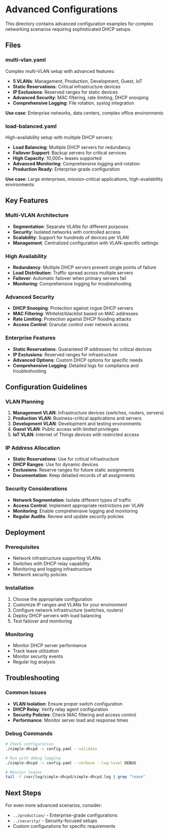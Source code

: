 # Advanced Configurations

This directory contains advanced configuration examples for complex networking scenarios requiring sophisticated DHCP setups.

## Files

### multi-vlan.yaml
Complex multi-VLAN setup with advanced features:
- **5 VLANs**: Management, Production, Development, Guest, IoT
- **Static Reservations**: Critical infrastructure devices
- **IP Exclusions**: Reserved ranges for static devices
- **Advanced Security**: MAC filtering, rate limiting, DHCP snooping
- **Comprehensive Logging**: File rotation, syslog integration

**Use case**: Enterprise networks, data centers, complex office environments

### load-balanced.yaml
High-availability setup with multiple DHCP servers:
- **Load Balancing**: Multiple DHCP servers for redundancy
- **Failover Support**: Backup servers for critical services
- **High Capacity**: 10,000+ leases supported
- **Advanced Monitoring**: Comprehensive logging and rotation
- **Production Ready**: Enterprise-grade configuration

**Use case**: Large enterprises, mission-critical applications, high-availability environments

## Key Features

### Multi-VLAN Architecture
- **Segmentation**: Separate VLANs for different purposes
- **Security**: Isolated networks with controlled access
- **Scalability**: Support for hundreds of devices per VLAN
- **Management**: Centralized configuration with VLAN-specific settings

### High Availability
- **Redundancy**: Multiple DHCP servers prevent single points of failure
- **Load Distribution**: Traffic spread across multiple servers
- **Failover**: Automatic failover when primary servers fail
- **Monitoring**: Comprehensive logging for troubleshooting

### Advanced Security
- **DHCP Snooping**: Protection against rogue DHCP servers
- **MAC Filtering**: Whitelist/blacklist based on MAC addresses
- **Rate Limiting**: Protection against DHCP flooding attacks
- **Access Control**: Granular control over network access

### Enterprise Features
- **Static Reservations**: Guaranteed IP addresses for critical devices
- **IP Exclusions**: Reserved ranges for infrastructure
- **Advanced Options**: Custom DHCP options for specific needs
- **Comprehensive Logging**: Detailed logs for compliance and troubleshooting

## Configuration Guidelines

### VLAN Planning
1. **Management VLAN**: Infrastructure devices (switches, routers, servers)
2. **Production VLAN**: Business-critical applications and servers
3. **Development VLAN**: Development and testing environments
4. **Guest VLAN**: Public access with limited privileges
5. **IoT VLAN**: Internet of Things devices with restricted access

### IP Address Allocation
- **Static Reservations**: Use for critical infrastructure
- **DHCP Ranges**: Use for dynamic devices
- **Exclusions**: Reserve ranges for future static assignments
- **Documentation**: Keep detailed records of all assignments

### Security Considerations
- **Network Segmentation**: Isolate different types of traffic
- **Access Control**: Implement appropriate restrictions per VLAN
- **Monitoring**: Enable comprehensive logging and monitoring
- **Regular Audits**: Review and update security policies

## Deployment

### Prerequisites
- Network infrastructure supporting VLANs
- Switches with DHCP relay capability
- Monitoring and logging infrastructure
- Network security policies

### Installation
1. Choose the appropriate configuration
2. Customize IP ranges and VLANs for your environment
3. Configure network infrastructure (switches, routers)
4. Deploy DHCP servers with load balancing
5. Test failover and monitoring

### Monitoring
- Monitor DHCP server performance
- Track lease utilization
- Monitor security events
- Regular log analysis

## Troubleshooting

### Common Issues
- **VLAN Isolation**: Ensure proper switch configuration
- **DHCP Relay**: Verify relay agent configuration
- **Security Policies**: Check MAC filtering and access control
- **Performance**: Monitor server load and response times

### Debug Commands
```bash
# Check configuration
./simple-dhcpd -c config.yaml --validate

# Run with debug logging
./simple-dhcpd -c config.yaml --verbose --log-level DEBUG

# Monitor leases
tail -f /var/log/simple-dhcpd/simple-dhcpd.log | grep "lease"
```

## Next Steps

For even more advanced scenarios, consider:
- `../production/` - Enterprise-grade configurations
- `../security/` - Security-focused setups
- Custom configurations for specific requirements